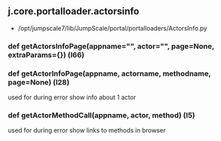## j.core.portalloader.actorsinfo

- /opt/jumpscale7/lib/JumpScale/portal/portalloaders/ActorsInfo.py

### def getActorsInfoPage(appname="", actor="", page=None, extraParams=\{\}) (l66)

### def getActorInfoPage(appname, actorname, methodname, page=None) (l28)

used for during error show info about 1 actor

### def getActorMethodCall(appname, actor, method) (l5)

used for during error show links to methods in browser

